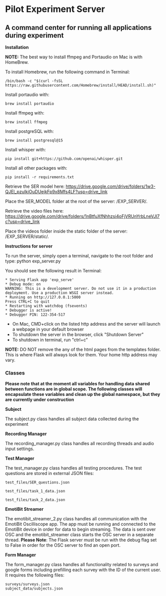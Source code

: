 # Pilot Experiment Server

## A command center for running all applications during experiment

**Installation**

**NOTE:** The best way to install ffmpeg and Portaudio on Mac is with HomeBrew. 

To install Homebrew, run the following command in Terminal:

    /bin/bash -c "$(curl -fsSL https://raw.githubusercontent.com/Homebrew/install/HEAD/install.sh)"
Install portaudio with:

    brew install portaudio
Install ffmpeg with:

    brew install ffmpeg
Install postgreSQL with:

    brew install postgresql@15 
Install whisper with:

    pip install git+https://github.com/openai/whisper.git
Install all other packages with:

    pip install -r requirements.txt
Retrieve the SER model here: https://drive.google.com/drive/folders/1w3-QJEl_pzuIkiOuDUejkFp9x8Mfs4LF?usp=drive_link

Place the SER_MODEL folder at the root of the server: /EXP_SERVER/.

Retrieve the video files here: https://drive.google.com/drive/folders/1nBtfuXfNhhzsi4oFjVRUnYrbLneVJI7c?usp=drive_link

Place the videos folder inside the static folder of the server: /EXP_SERVER/static/.

**Instructions for server**

To run the server, simply open a terminal, navigate to the root folder and type:
python exp_server.py

You should see the following result in Terminal: 
 
    * Serving Flask app 'exp_serve'
    * Debug mode: on
    WARNING: This is a development server. Do not use it in a production deployment. Use a production WSGI server instead.
    * Running on http://127.0.0.1:5000
    Press CTRL+C to quit
    * Restarting with watchdog (fsevents)
    * Debugger is active!
    * Debugger PIN: 122-354-517

* On Mac, CMD+click on the listed http address and the server will launch a webpage in your default browser
* To shutdown the server in the browser, click "Shutdown Server"
* To shutdown in terminal, run "ctrl+c"

**NOTE:** DO NOT remove the any of the html pages from the templates folder. This is where Flask will always look for them. Your home http address may vary.
### Classes

**Please note that at the moment all variables for handling data shared between functions are in global scope. The following classes will encapsulate these variables and clean up the global namespace, but they are currently under construction**

**Subject**

The subject.py class handles all subject data collected during the experiment

**Recording Manager**

The recording_manager.py class handles all recording threads and audio input settings.

**Test Manager**

The test_manager.py class handles all testing procedures. The test questions are stored in external JSON files:

    test_files/SER_questions.json

    test_files/task_1_data.json

    test_files/task_2_data.json

**EmotiBit Streamer**

The emotibit_streamer_2.py class handles all communication with the EmotiBit Oscilliscope app. The app must be running and connected to the EmotiBit device in order for data to begin streaming. The data is sent over OSC and the emotibit_streamer class starts the OSC server in a separate thread. **Please Note**: The Flask server must be run with the debug flag set to False in order for the OSC server to find an open port.

**Form Manager**

The form_manager.py class handles all functionality related to surveys and google forms including prefilling each survey with the ID of the current user. It requires the following files:

    surveys/surveys.json
    subject_data/subjects.json

